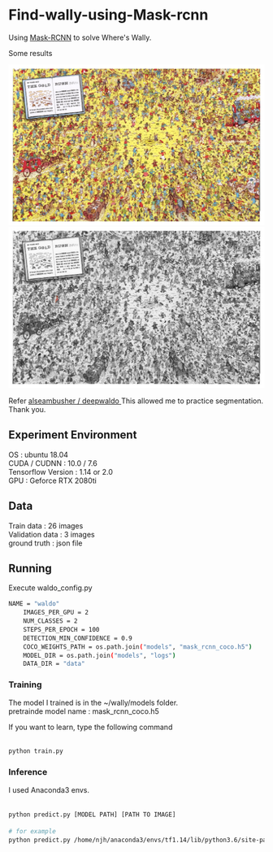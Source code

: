 Find-wally-using-Mask-rcnn
=========

Using [Mask-RCNN](https://github.com/matterport/Mask_RCNN) to solve Where's Wally. 

Some results

![](data/val/15.jpg)
![](results/15.jpg)


Refer [alseambusher / deepwaldo ](https://github.com/alseambusher/deepwaldo)
This allowed me to practice segmentation. Thank you.

## Experiment Environment

OS : ubuntu 18.04   
CUDA / CUDNN : 10.0 / 7.6   
Tensorflow Version : 1.14 or 2.0   
GPU : Geforce RTX 2080ti   


## Data

Train data : 26 images   
Validation data : 3 images   
ground truth : json file   

## Running 

Execute waldo_config.py 

```bash
NAME = "waldo"   
    IMAGES_PER_GPU = 2   
    NUM_CLASSES = 2   
    STEPS_PER_EPOCH = 100   
    DETECTION_MIN_CONFIDENCE = 0.9   
    COCO_WEIGHTS_PATH = os.path.join("models", "mask_rcnn_coco.h5")   
    MODEL_DIR = os.path.join("models", "logs")   
    DATA_DIR = "data"   
```

### Training

The model I trained is in the ~/wally/models folder.   
pretrainde model name : mask_rcnn_coco.h5   

If you want to learn, type the following command    

```bash

python train.py

```

### Inference 

I used Anaconda3 envs.

```bash

python predict.py [MODEL PATH] [PATH TO IMAGE]

# for example
python predict.py /home/njh/anaconda3/envs/tf1.14/lib/python3.6/site-packages/tensorflow/wally/models/logs/waldo20200212T1130/mask_rcnn_waldo_0099.h5 /home/njh/anaconda3/envs/tf1.14/lib/python3.6/site-packages/tensorflow/wally/data/val/15.jpg 

```
 


